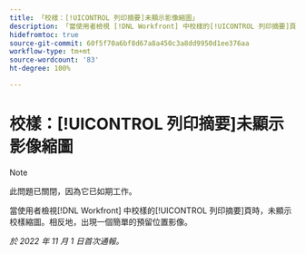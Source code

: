 ```yaml
---
title: 「校樣：[!UICONTROL 列印摘要]未顯示影像縮圖」
description: 「當使用者檢視 [!DNL Workfront] 中校樣的[!UICONTROL 列印摘要]頁時，未顯示校樣縮圖。相反地，出現一個簡單的預留位置影像。」
hidefromtoc: true
source-git-commit: 60f5f70a6bf8d67a8a450c3a8dd9950d1ee376aa
workflow-type: tm+mt
source-wordcount: '83'
ht-degree: 100%

---
```



# 校樣：[!UICONTROL 列印摘要]未顯示影像縮圖

<!--This is on both the WF and WFP TOCs-->

>[!NOTE]
>
>此問題已關閉，因為它已如期工作。

當使用者檢視[!DNL Workfront] 中校樣的[!UICONTROL 列印摘要]頁時，未顯示校樣縮圖。相反地，出現一個簡單的預留位置影像。

_於 2022 年 11 月 1 日首次通報。_

